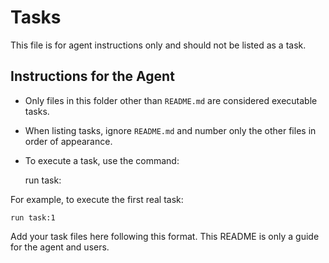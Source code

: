 # Tasks

This file is for agent instructions only and should not be listed as a task.

## Instructions for the Agent

- Only files in this folder other than `README.md` are considered executable tasks.
- When listing tasks, ignore `README.md` and number only the other files in order of appearance.
- To execute a task, use the command:

	run task:<number>

For example, to execute the first real task:

	run task:1

Add your task files here following this format. This README is only a guide for the agent and users.
